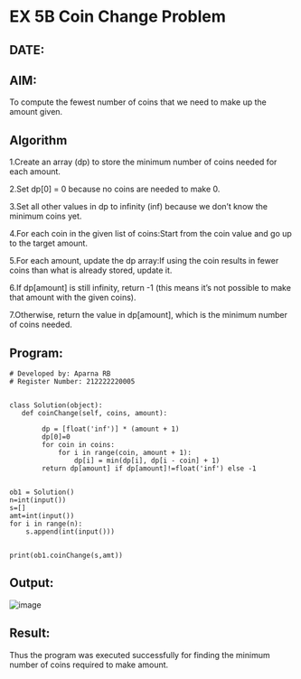 # EX 5B Coin Change Problem
## DATE:
## AIM:
To compute the fewest number of coins that we need to make up the amount given.

## Algorithm
1.Create an array (dp) to store the minimum number of coins needed for each amount.

2.Set dp[0] = 0 because no coins are needed to make 0.

3.Set all other values in dp to infinity (inf) because we don’t know the minimum coins yet.

4.For each coin in the given list of coins:Start from the coin value and go up to the target amount.

5.For each amount, update the dp array:If using the coin results in fewer coins than what is already stored, update it.

6.If dp[amount] is still infinity, return -1 (this means it’s not possible to make that amount with the given coins).

7.Otherwise, return the value in dp[amount], which is the minimum number of coins needed.
## Program:
```
# Developed by: Aparna RB
# Register Number: 212222220005


class Solution(object):
   def coinChange(self, coins, amount):
       
        dp = [float('inf')] * (amount + 1)
        dp[0]=0
        for coin in coins:
            for i in range(coin, amount + 1):
                dp[i] = min(dp[i], dp[i - coin] + 1)
        return dp[amount] if dp[amount]!=float('inf') else -1
      
      
ob1 = Solution()
n=int(input())
s=[]
amt=int(input())
for i in range(n):
    s.append(int(input()))


print(ob1.coinChange(s,amt))
```

## Output:
![image](https://github.com/user-attachments/assets/b0c6acac-dd41-4832-9252-70cf611f288f)



## Result:
Thus the program was executed successfully for finding the minimum number of coins required to make amount.
